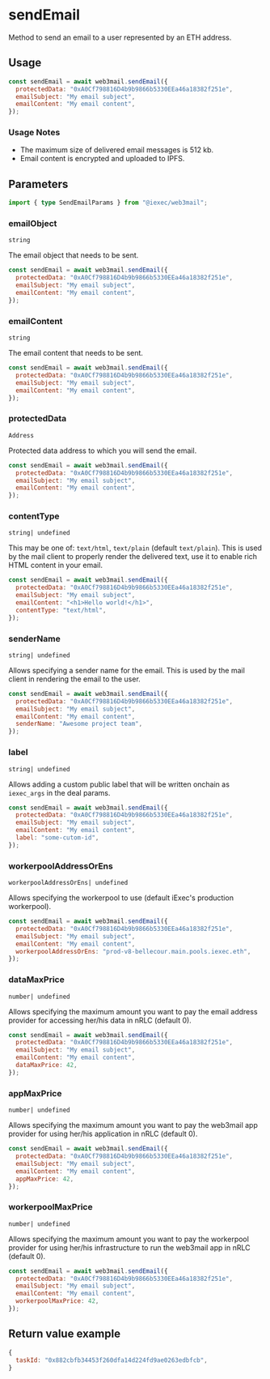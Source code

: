 # sendEmail

Method to send an email to a user represented by an ETH address.

## Usage

```js
const sendEmail = await web3mail.sendEmail({
  protectedData: "0xA0Cf798816D4b9b9866b5330EEa46a18382f251e",
  emailSubject: "My email subject",
  emailContent: "My email content",
});
```

### Usage Notes

- The maximum size of delivered email messages is 512 kb.
- Email content is encrypted and uploaded to IPFS.

## Parameters

```ts
import { type SendEmailParams } from "@iexec/web3mail";
```

### emailObject

`string`

The email object that needs to be sent.

```js
const sendEmail = await web3mail.sendEmail({
  protectedData: "0xA0Cf798816D4b9b9866b5330EEa46a18382f251e",
  emailSubject: "My email subject",
  emailContent: "My email content",
});
```

### emailContent

`string`

The email content that needs to be sent.

```js
const sendEmail = await web3mail.sendEmail({
  protectedData: "0xA0Cf798816D4b9b9866b5330EEa46a18382f251e",
  emailSubject: "My email subject",
  emailContent: "My email content",
});
```

### protectedData

`Address`

Protected data address to which you will send the email.

```js
const sendEmail = await web3mail.sendEmail({
  protectedData: "0xA0Cf798816D4b9b9866b5330EEa46a18382f251e",
  emailSubject: "My email subject",
  emailContent: "My email content",
});
```

### contentType

`string| undefined`

This may be one of: `text/html`, `text/plain` (default `text/plain`). This is used by the mail client to properly render the delivered text, use it to enable rich HTML content in your email.

```js
const sendEmail = await web3mail.sendEmail({
  protectedData: "0xA0Cf798816D4b9b9866b5330EEa46a18382f251e",
  emailSubject: "My email subject",
  emailContent: "<h1>Hello world!</h1>",
  contentType: "text/html",
});
```

### senderName

`string| undefined`

Allows specifying a sender name for the email. This is used by the mail client in rendering the email to the user.

```js
const sendEmail = await web3mail.sendEmail({
  protectedData: "0xA0Cf798816D4b9b9866b5330EEa46a18382f251e",
  emailSubject: "My email subject",
  emailContent: "My email content",
  senderName: "Awesome project team",
});
```

### label

`string| undefined`

Allows adding a custom public label that will be written onchain as `iexec_args` in the deal params.

```js
const sendEmail = await web3mail.sendEmail({
  protectedData: "0xA0Cf798816D4b9b9866b5330EEa46a18382f251e",
  emailSubject: "My email subject",
  emailContent: "My email content",
  label: "some-cutom-id",
});
```

### workerpoolAddressOrEns

`workerpoolAddressOrEns| undefined`

Allows specifying the workerpool to use (default iExec's production workerpool).

```js
const sendEmail = await web3mail.sendEmail({
  protectedData: "0xA0Cf798816D4b9b9866b5330EEa46a18382f251e",
  emailSubject: "My email subject",
  emailContent: "My email content",
  workerpoolAddressOrEns: "prod-v8-bellecour.main.pools.iexec.eth",
});
```

### dataMaxPrice

`number| undefined`

Allows specifying the maximum amount you want to pay the email address provider for accessing her/his data in nRLC (default 0).

```js
const sendEmail = await web3mail.sendEmail({
  protectedData: "0xA0Cf798816D4b9b9866b5330EEa46a18382f251e",
  emailSubject: "My email subject",
  emailContent: "My email content",
  dataMaxPrice: 42,
});
```

### appMaxPrice

`number| undefined`

Allows specifying the maximum amount you want to pay the web3mail app provider for using her/his application in nRLC (default 0).

```js
const sendEmail = await web3mail.sendEmail({
  protectedData: "0xA0Cf798816D4b9b9866b5330EEa46a18382f251e",
  emailSubject: "My email subject",
  emailContent: "My email content",
  appMaxPrice: 42,
});
```

### workerpoolMaxPrice

`number| undefined`

Allows specifying the maximum amount you want to pay the workerpool provider for using her/his infrastructure to run the web3mail app in nRLC (default 0).

```js
const sendEmail = await web3mail.sendEmail({
  protectedData: "0xA0Cf798816D4b9b9866b5330EEa46a18382f251e",
  emailSubject: "My email subject",
  emailContent: "My email content",
  workerpoolMaxPrice: 42,
});
```

## Return value example

```js
{
  taskId: "0x882cbfb34453f260dfa14d224fd9ae0263edbfcb",
}
```
